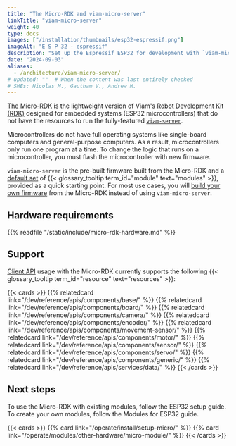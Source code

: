 ```yaml
---
title: "The Micro-RDK and viam-micro-server"
linkTitle: "viam-micro-server"
weight: 40
type: docs
images: ["/installation/thumbnails/esp32-espressif.png"]
imageAlt: "E S P 32 - espressif"
description: "Set up the Espressif ESP32 for development with `viam-micro-server`."
date: "2024-09-03"
aliases:
  - /architecture/viam-micro-server/
# updated: ""  # When the content was last entirely checked
# SMEs: Nicolas M., Gautham V., Andrew M.
---
```


[The Micro-RDK](https://github.com/viamrobotics/micro-rdk/) is the lightweight version of Viam's [Robot Development Kit (RDK)](https://github.com/viamrobotics/rdk/tree/main) designed for embedded systems (ESP32 microcontrollers) that do not have the resources to run the fully-featured [`viam-server`](/operate/reference/viam-server/).

Microcontrollers do not have full operating systems like single-board computers and general-purpose computers.
As a result, microcontrollers only run one program at a time.
To change the logic that runs on a microcontroller, you must flash the microcontroller with new firmware.

`viam-micro-server` is the pre-built firmware built from the Micro-RDK and a [default set](/operate/install/setup-micro/#about-esp32-microcontroller-setup) of {{< glossary_tooltip term_id="module" text="modules" >}}, provided as a quick starting point.
For most use cases, you will [build your own firmware](/operate/install/setup-micro/#build-and-flash-custom-firmware) from the Micro-RDK instead of using `viam-micro-server`.

## Hardware requirements

{{% readfile "/static/include/micro-rdk-hardware.md" %}}

## Support

[Client API](/dev/reference/apis/) usage with the Micro-RDK currently supports the following {{< glossary_tooltip term_id="resource" text="resources" >}}:

{{< cards >}}
{{% relatedcard link="/dev/reference/apis/components/base/" %}}
{{% relatedcard link="/dev/reference/apis/components/board/" %}}
{{% relatedcard link="/dev/reference/apis/components/camera/" %}}
{{% relatedcard link="/dev/reference/apis/components/encoder/" %}}
{{% relatedcard link="/dev/reference/apis/components/movement-sensor/" %}}
{{% relatedcard link="/dev/reference/apis/components/motor/" %}}
{{% relatedcard link="/dev/reference/apis/components/sensor/" %}}
{{% relatedcard link="/dev/reference/apis/components/servo/" %}}
{{% relatedcard link="/dev/reference/apis/components/generic/" %}}
{{% relatedcard link="/dev/reference/apis/services/data/" %}}
{{< /cards >}}

## Next steps

To use the Micro-RDK with existing modules, follow the ESP32 setup guide.
To create your own modules, follow the Modules for ESP32 guide.

{{< cards >}}
{{% card link="/operate/install/setup-micro/" %}}
{{% card link="/operate/modules/other-hardware/micro-module/" %}}
{{< /cards >}}
